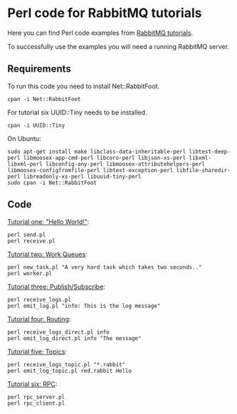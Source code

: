 # Perl code for RabbitMQ tutorials

Here you can find Perl code examples from [RabbitMQ
tutorials](http://www.rabbitmq.com/getstarted.html).

To successfully use the examples you will need a running RabbitMQ server.

## Requirements

To run this code you need to install Net::RabbitFoot.

    cpan -i Net::RabbitFoot

For tutorial six UUID::Tiny needs to be installed.

    cpan -i UUID::Tiny

On Ubuntu:
    
    sudo apt-get install make libclass-data-inheritable-perl libtest-deep-perl libmoosex-app-cmd-perl libcoro-perl libjson-xs-perl libxml-libxml-perl libconfig-any-perl libmoosex-attributehelpers-perl libmoosex-configfromfile-perl libtest-exception-perl libfile-sharedir-perl libreadonly-xs-perl libuuid-tiny-perl
    sudo cpan -i Net::RabbitFoot

## Code

[Tutorial one: "Hello World!"](http://www.rabbitmq.com/tutorial-one-python.html):

    perl send.pl
    perl receive.pl


[Tutorial two: Work Queues](http://www.rabbitmq.com/tutorial-two-python.html):

    perl new_task.pl "A very hard task which takes two seconds.."
    perl worker.pl


[Tutorial three: Publish/Subscribe](http://www.rabbitmq.com/tutorial-three-python.html):

    perl receive_logs.pl
    perl emit_log.pl "info: This is the log message"


[Tutorial four: Routing](http://www.rabbitmq.com/tutorial-four-python.html):

    perl receive_logs_direct.pl info
    perl emit_log_direct.pl info "The message"


[Tutorial five: Topics](http://www.rabbitmq.com/tutorial-five-python.html):

    perl receive_logs_topic.pl "*.rabbit"
    perl emit_log_topic.pl red.rabbit Hello


[Tutorial six: RPC](http://www.rabbitmq.com/tutorial-six-python.html):

    perl rpc_server.pl
    perl rpc_client.pl
